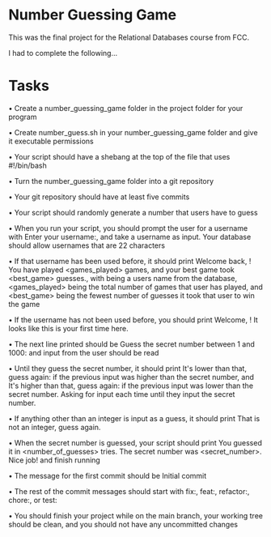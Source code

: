 # Number Guessing Game
This was the final project for the Relational Databases course from FCC.

I had to complete the following...
# Tasks
•	Create a number_guessing_game folder in the project folder for your program

•	Create number_guess.sh in your number_guessing_game folder and give it executable permissions

•	Your script should have a shebang at the top of the file that uses #!/bin/bash

•	Turn the number_guessing_game folder into a git repository

•	Your git repository should have at least five commits

•	Your script should randomly generate a number that users have to guess

•	When you run your script, you should prompt the user for a username with Enter your username:, and take a username as input. Your database should allow usernames that are 22 characters

•	If that username has been used before, it should print Welcome back, <username>! You have played <games_played> games, and your best game took <best_game> guesses., with <username> being a users name from the database, <games_played> being the total number of games that user has played, and <best_game> being the fewest number of guesses it took that user to win the game

•	If the username has not been used before, you should print Welcome, <username>! It looks like this is your first time here.

•	The next line printed should be Guess the secret number between 1 and 1000: and input from the user should be read

•	Until they guess the secret number, it should print It's lower than that, guess again: if the previous input was higher than the secret number, and It's higher than that, guess again: if the previous input was lower than the secret number. Asking for input each time until they input the secret number.

•	If anything other than an integer is input as a guess, it should print That is not an integer, guess again.

•	When the secret number is guessed, your script should print You guessed it in <number_of_guesses> tries. The secret number was <secret_number>. Nice job! and finish running

•	The message for the first commit should be Initial commit

•	The rest of the commit messages should start with fix:, feat:, refactor:, chore:, or test:

•	You should finish your project while on the main branch, your working tree should be clean, and you should not have any uncommitted changes


